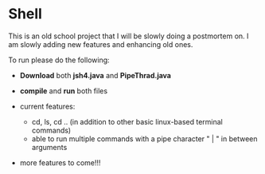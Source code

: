 # Shell
This is an old school project that I will be slowly doing a postmortem on. I am slowly adding new features and enhancing old ones. 

To run please do the following:
* **Download** both **jsh4.java** and **PipeThrad.java**
* **compile** and **run** both files
* current features:
  * cd, ls, cd .. (in addition to other basic linux-based terminal commands)
  * able to run multiple commands with a pipe character " | " in between arguments
  
* more features to come!!!  
